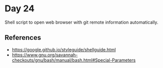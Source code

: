 # Day 24

Shell script to open web browser with git remote information automatically.

## References

* https://google.github.io/styleguide/shellguide.html
* https://www.gnu.org/savannah-checkouts/gnu/bash/manual/bash.html#Special-Parameters

